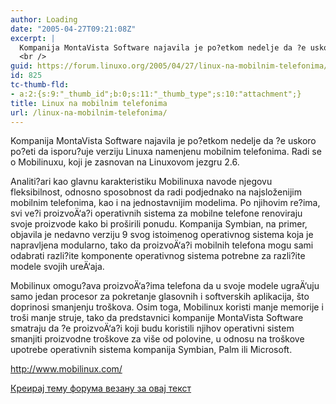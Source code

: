 ```yaml
---
author: Loading
date: "2005-04-27T09:21:08Z"
excerpt: |
  Kompanija MontaVista Software najavila je po?etkom nedelje da ?e uskoro po?eti da isporu?uje verziju Linuxa namenjenu mobilnim telefonima. Radi se o Mobilinuxu, koji je zasnovan na Linuxovom jezgru 2.6.<br />
  <br />
guid: https://forum.linuxo.org/2005/04/27/linux-na-mobilnim-telefonima/
id: 825
tc-thumb-fld:
- a:2:{s:9:"_thumb_id";b:0;s:11:"_thumb_type";s:10:"attachment";}
title: Linux na mobilnim telefonima
url: /linux-na-mobilnim-telefonima/
---
```

Kompanija MontaVista Software najavila je po?etkom nedelje da ?e uskoro po?eti da isporu?uje verziju Linuxa namenjenu mobilnim telefonima. Radi se o Mobilinuxu, koji je zasnovan na Linuxovom jezgru 2.6.

<!--break-->Analiti?ari kao glavnu karakteristiku Mobilinuxa navode njegovu fleksibilnost, odnosno sposobnost da radi podjednako na najsloženijim mobilnim telefonima, kao i na jednostavnijim modelima. Po njihovim re?ima, svi ve?i proizvoÄ‘a?i operativnih sistema za mobilne telefone renoviraju svoje proizvode kako bi proširili ponudu. Kompanija Symbian, na primer, objavila je nedavno verziju 9 svog istoimenog operativnog sistema koja je napravljena modularno, tako da proizvoÄ‘a?i mobilnih telefona mogu sami odabrati razli?ite komponente operativnog sistema potrebne za razli?ite modele svojih ureÄ‘aja.

Mobilinux omogu?ava proizvoÄ‘a?ima telefona da u svoje modele ugraÄ‘uju samo jedan procesor za pokretanje glasovnih i softverskih aplikacija, što doprinosi smanjenju troškova. Osim toga, Mobilinux koristi manje memorije i troši manje struje, tako da predstavnici kompanije MontaVista Software smatraju da ?e proizvoÄ‘a?i koji budu koristili njihov operativni sistem smanjiti proizvodne troškove za više od polovine, u odnosu na troškove upotrebe operativnih sistema kompanija Symbian, Palm ili Microsoft.

http://www.mobilinux.com/

[Креирај тему форума везану за овај текст](https://linuxo.org/nova-tema-na-forumu/?se_pid=825)